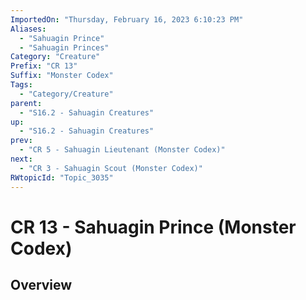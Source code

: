 ```yaml
---
ImportedOn: "Thursday, February 16, 2023 6:10:23 PM"
Aliases:
  - "Sahuagin Prince"
  - "Sahuagin Princes"
Category: "Creature"
Prefix: "CR 13"
Suffix: "Monster Codex"
Tags:
  - "Category/Creature"
parent:
  - "S16.2 - Sahuagin Creatures"
up:
  - "S16.2 - Sahuagin Creatures"
prev:
  - "CR 5 - Sahuagin Lieutenant (Monster Codex)"
next:
  - "CR 3 - Sahuagin Scout (Monster Codex)"
RWtopicId: "Topic_3035"
---
```

# CR 13 - Sahuagin Prince (Monster Codex)
## Overview
